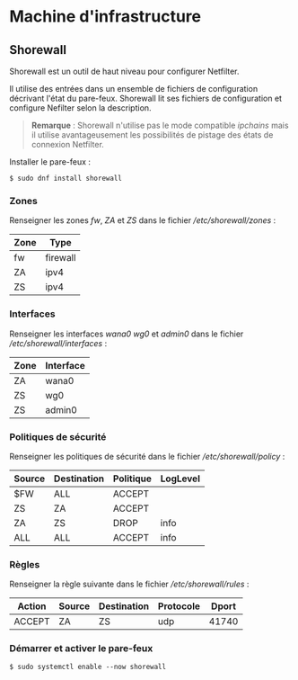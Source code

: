 # Machine d'infrastructure

## Shorewall

Shorewall est un outil de haut niveau pour configurer Netfilter.

Il utilise des entrées dans un ensemble de fichiers de configuration décrivant l'état du pare-feux.
Shorewall lit ses fichiers de configuration et configure Nefilter selon la description.

> **Remarque** : Shorewall n'utilise pas le mode compatible *ipchains* mais il utilise
  avantageusement les possibilités de pistage des états de connexion Netfilter.

Installer le pare-feux :
```bash,ignore
$ sudo dnf install shorewall
```

### Zones

Renseigner les zones *fw*, *ZA* et *ZS* dans le fichier */etc/shorewall/zones* :

| Zone |   Type   |
|------|----------|
|  fw  | firewall |
|  ZA  |   ipv4   |
|  ZS  |   ipv4   |

### Interfaces

Renseigner les interfaces *wana0* *wg0* et *admin0* dans le fichier */etc/shorewall/interfaces* :

| Zone | Interface |
|------|-----------|
|  ZA  |   wana0   |
|  ZS  |   wg0     |
|  ZS  |   admin0  |

### Politiques de sécurité

Renseigner les politiques de sécurité dans le fichier */etc/shorewall/policy* :

| Source | Destination | Politique | LogLevel |
|--------|-------------|-----------|----------|
|  $FW   |     ALL     |  ACCEPT   |          |
|  ZS    |     ZA      |  ACCEPT   |          |
|  ZA    |     ZS      |  DROP     |   info   |
|  ALL   |     ALL     |  ACCEPT   |   info   |

### Règles

Renseigner la règle suivante dans le fichier */etc/shorewall/rules* :

| Action | Source | Destination | Protocole | Dport |
|--------|--------|-------------|-----------|-------|
| ACCEPT |   ZA   |     ZS      |    udp    | 41740 |

### Démarrer et activer le pare-feux

```bash,ignore
$ sudo systemctl enable --now shorewall
```
